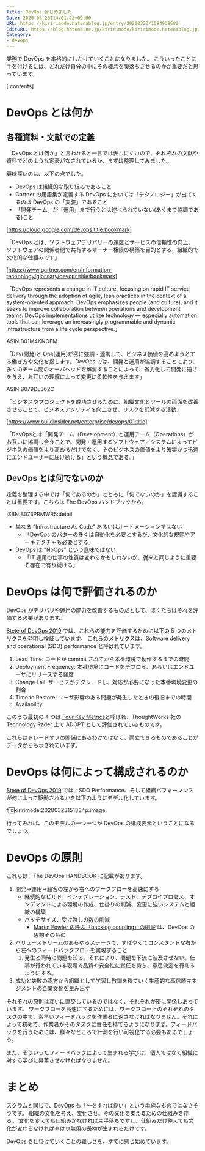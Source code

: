 ```yaml
---
Title: DevOps はじめました
Date: 2020-03-23T14:01:22+09:00
URL: https://kiririmode.hatenablog.jp/entry/20200323/1584939682
EditURL: https://blog.hatena.ne.jp/kiririmode/kiririmode.hatenablog.jp/atom/entry/26006613539347906
Category:
- devops
---
```


業務で DevOps を本格的にしかけていくことになりました。
こういったことに手を付けるには、どれだけ自分の中にその概念を腹落ちさせるのかが重要だと思っています。

[:contents]

# DevOps とは何か

## 各種資料・文献での定義

「DevOps とは何か」と言われると一言では表しにくいので、それぞれの文献や資料でどのような定義がなされているか、まずは整理してみました。

興味深いのは、以下の点でした。

- DevOps は組織的な取り組みであること
- Gartner の用語集が定義する DevOps においては「テクノロジー」が出てくるのは DevOps の「実装」であること
- 「開発チーム」が「運用」まで行うとは述べられていない(あくまで協調である)こと

<!-- textlint-disable -->

[https://cloud.google.com/devops:title:bookmark]

「DevOps とは、ソフトウェアデリバリーの速度とサービスの信頼性の向上、ソフトウェアの関係者間で共有するオーナー権限の構築を目的とする、組織的で文化的な仕組みです」

[https://www.gartner.com/en/information-technology/glossary/devops:title:bookmark]

「DevOps represents a change in IT culture, focusing on rapid IT service delivery through the adoption of agile, lean practices in the context of a system-oriented approach. DevOps emphasizes people (and culture), and it seeks to improve collaboration between operations and development teams. DevOps implementations utilize technology — especially automation tools that can leverage an increasingly programmable and dynamic infrastructure from a life cycle perspective.」

ASIN:B01M4KNOFM

「Dev(開発)と Ops(運用)が密に強調・連携して、ビジネス価値を高めようとする働き方や文化を指します。DevOps では、開発と運用が協調することにより、多くのチーム間のオーバヘッドを解消することによって、省力化して開発に速さを与え、お互いの理解によって変更に柔軟性を与えます」

ASIN:B079DL362C

「ビジネスやプロジェクトを成功させるために、組織文化とツールの両面を改善させることで、ビジネスアジリティを向上させ、リスクを低減する活動」

[https://www.buildinsider.net/enterprise/devops/01:title]

「DevOpsとは「開発チーム（Development）と運用チーム（Operations）がお互いに協調し合うことで、開発・運用するソフトウェア／システムによってビジネスの価値をより高めるだけでなく、そのビジネスの価値をより確実かつ迅速にエンドユーザーに届け続ける」という概念である。」

## DevOps とは何でないのか

定義を整理する中では「何であるのか」とともに「何でないのか」を認識することは重要です。こちらは The DevOps ハンドブックから。

ISBN:B073PRMWR5:detail

- 単なる "Infrastructure As Code" あるいはオートメーションではない
  - 「DevOps のパターの多くは自動化を必要とするが、文化的な規範やアーキテクチャも必要とする」
- DevOps は "NoOps" という意味ではない
  - 「IT 運用の仕事の性質は変わるかもしれないが、従来と同じように重要そ存在で有り続ける」

<!-- textlint-enable -->

# DevOps は何で評価されるのか

DevOps がデリバリや運用の能力を改善するものだとして、ぼくたちはそれを評価する必要があります。

[Stete of DevOps 2019](https://cloud.google.com/devops/state-of-devops/) では、これらの能力を評価するために以下の 5 つのメトリクスを発明し検証しています。
これらのメトリクスは、Software delivery and operational (SDO) performance と呼ばれています。

1. Lead Time: コードが commit されてから本番環境で動作するまでの時間
2. Deployment Frequency: 本番環境にコードをデプロイ、あるいはエンドユーザにリリースする頻度
3. Change Fail: サービスがデグレードし、対応が必要になった本番環境変更の割合
4. Time to Restore: ユーザ影響のある問題が発生したときの復旧までの時間
5. Availability

このうち最初の 4 つは [Four Key Metrics](https://www.thoughtworks.com/radar/techniques/four-key-metrics)と呼ばれ、ThoughtWorks 社の Technology Rader 上で ADOPT として評価されているものです。

これらはトレードオフの関係にあるわけではなく、両立できるものであることがデータからも示されています。

# DevOps は何によって構成されるのか

[Stete of DevOps 2019](https://cloud.google.com/devops/state-of-devops/) では、SDO Performance、そして組織パフォーマンスが何によって駆動されるかを以下のようにモデル化しています。

f:id:kiririmode:20200323151334p:image

行ってみれば、このモデルの一つ一つが DevOps の構成要素ということになるでしょう。

# DevOps の原則

これらは、The DevOps HANDBOOK に記載があります。

1. 開発→運用→顧客の左から右へのワークフローを高速にする
   - 継続的なビルド、インテグレーション、テスト、デプロイプロセス、オンデマンドによる環境の作成、仕掛りの削減、変更に強いシステムと組織の構築
   - バッチサイズ、受け渡しの数の削減
     - [Martin Fowler の呼ぶ「backlog coupling」の削減](https://martinfowler.com/articles/talk-about-platforms.html) は、DevOps の思想そのもの
2. バリューストリームのあらゆるステージで、すばやくてコンスタントな右から左へのフィードバックフローを実現すること
   1. 発生と同時に問題を知る。それにより、問題を下流に波及させない。仕事が行われている現場で品質や安全性に責任を持ち、意思決定を行えるようにする。
3. 成功と失敗の両方から組織として学習し教訓を得ていく生産的な高信頼マネジメントの企業文化を生み出す

それぞれの原則は互いに直交しているのではなく、それぞれが密に関係しあっています。
ワークフローを高速にするためには、ワークフロー上のそれぞれのタスクの中で、素早いフィードバックを作業者に返さなければなりません。それによって初めて、作業者がそのタスクに責任を持てるようになります。フィードバックを行うためには、様々なところで計測を行い可視化する必要もあるでしょう。

また、そういったフィードバックによって生まれる学びは、個人ではなく組織に対する学びに昇華させなければなりません。

# まとめ

スクラムと同じで、DevOps も「〜をすれば良い」という単純なものではなさそうです。
組織の文化を考え、変化させ、その文化を支えるための仕組みを作る。
文化を変えても仕組みがなければ片手落ちですし、仕組みだけ整えても文化が変わらなければやはり無用の長物が生まれるだけです。

DevOps を仕掛けていくことの難しさを、すでに感じ始めています。
